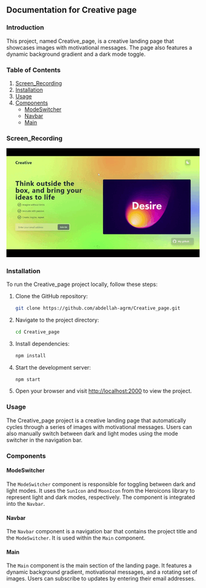 ## Documentation for Creative page

### Introduction
This project, named Creative_page, is a creative landing page that showcases images with motivational messages. The page also features a dynamic background gradient and a dark mode toggle.

### Table of Contents
1. [Screen_Recording](#screen_recording)
2. [Installation](#installation)
3. [Usage](#usage)
4. [Components](#components)
    - [ModeSwitcher](#modeswitcher)
    - [Navbar](#navbar)
    - [Main](#main)

### Screen_Recording

![Screen_Recording](preview.gif)

### Installation
To run the Creative_page project locally, follow these steps:

1. Clone the GitHub repository:
   ```bash
   git clone https://github.com/abdellah-agrm/Creative_page.git
   ```

2. Navigate to the project directory:
   ```bash
   cd Creative_page
   ```

3. Install dependencies:
   ```bash
   npm install
   ```

4. Start the development server:
   ```bash
   npm start
   ```

5. Open your browser and visit [http://localhost:2000](http://localhost:2000) to view the project.

### Usage
The Creative_page project is a creative landing page that automatically cycles through a series of images with motivational messages. Users can also manually switch between dark and light modes using the mode switcher in the navigation bar.

### Components

#### ModeSwitcher
The `ModeSwitcher` component is responsible for toggling between dark and light modes. It uses the `SunIcon` and `MoonIcon` from the Heroicons library to represent light and dark modes, respectively. The component is integrated into the `Navbar`.

#### Navbar
The `Navbar` component is a navigation bar that contains the project title and the `ModeSwitcher`. It is used within the `Main` component.

#### Main
The `Main` component is the main section of the landing page. It features a dynamic background gradient, motivational messages, and a rotating set of images. Users can subscribe to updates by entering their email addresses.
